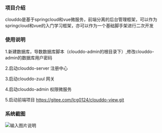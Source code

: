 ### 项目介绍

   clouddo是基于springcloud和vue微服务，前端分离的后台管理框架，可以作为springcloud和vue的入门学习框架，亦可以作为一个基础脚手架进行二次开发

### 使用说明


1.新建数据库，导数数据库脚本（clouddo-admin的根目录下）,修改clouddo-admin的数据库用户密码

2.启动clouddo-server 注册中心

3.启动clouddo-zuul 网关

4.启动clouddo-admin 权限微服务

5.启动前端项目 https://gitee.com/lcg0124/clouddo-view.git
### 系统截图
![输入图片说明](https://gitee.com/uploads/images/2018/0411/144753_cbc377fb_1204498.png "屏幕截图.png")